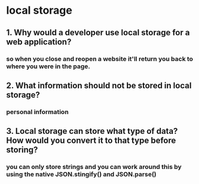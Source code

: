 # local storage
## 1. Why would a developer use local storage for a web application?
### so when you close and reopen a website it'll return you back to where you were in the page.
## 2. What information should not be stored in local storage?
### personal information
## 3. Local storage can store what type of data? How would you convert it to that type before storing?
### you can only store strings and you can work around this by using the native JSON.stingify() and JSON.parse()

